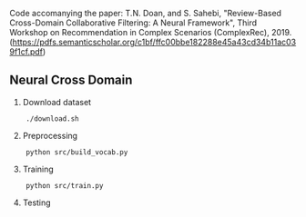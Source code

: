 Code accomanying the paper: T.N. Doan, and S. Sahebi, "Review-Based Cross-Domain Collaborative Filtering: A Neural Framework", Third Workshop on Recommendation in Complex Scenarios (ComplexRec), 2019. (https://pdfs.semanticscholar.org/c1bf/ffc00bbe182288e45a43cd34b11ac039f1cf.pdf)


## Neural Cross Domain

1. Download dataset

```
    ./download.sh
```

2. Preprocessing

```
    python src/build_vocab.py
```

3. Training

```
    python src/train.py
```

4. Testing
